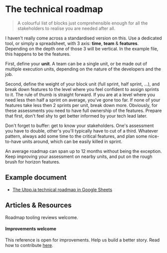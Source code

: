 # The technical roadmap

> A colourful list of blocks just comprehensible enough for all the stakeholders to realise you are needed after all.

I haven't really come across a standardised version on this. Use a dedicated tool, or simply a spreadsheet, with 3 axis: **time**, **team** & **features**.
Depending on the depth one of those 3 will be vertical. In the example file, this happens to be the features.

First, define your **unit**. A team can be a single unit, or be made out of multiple execution units, depending on the nature of the developers and the job.

Second, define the weight of your block unit (full sprint, half sprint, ...), and break down features to the level where you feel confident to assign sprints to it. The rule of thumb is straight forward. If you are at a level where you need less then half a sprint on average, you've gone too far. If none of your features take less then 2 sprints per unit, break down more.
Obviously, for these assessments you need to have full ownership of the features. Prepare that first, don't feel shy to get better informed by your tech lead later.

Don't forget to buffer: get to know your stakeholders. One's assessment you have to double, other's you'll typically have to cut of a third. Whatever pattern, always add some time to the critical features, and plan some nice-to-have units around, which can be easily killed in sprint.

An average roadmap can span up to 12 months without being the exception. Keep improving your assessment on nearby units, and put on the rough brush for horizon features.

## Example document

* [The Utop.ia technical roadmap in Google Sheets](utopia-roadmap-example.pdf)

## Articles & Resources

Roadmap tooling reviews welcome.

#### Improvements welcome

This reference is open for improvements. Help us build a better story.
Read how to contribute [here](/CONTRIBUTING.md).
